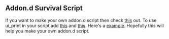 ## Addon.d Survival Script
If you want to make your own addon.d script then check [this](https://github.com/LineageOS/android_vendor_lineage/commit/b1637c8e2b8c81ec469b303fa65b0a2612be3ae0) out.
To use ui_print in your script add [this](https://github.com/topjohnwu/Magisk/blob/master/scripts/addon.d.sh#L21-L26) and [this](https://github.com/TOBY19k/Seal-Os-Boot-Animation-Installer/blob/main/system/addon.d/19-SealOsBootAnimation.sh#L20-L22).
Here's a [example](https://github.com/TOBY19k/Seal-Os-Boot-Animation-Installer/blob/main/system/addon.d/19-SealOsBootAnimation.sh#L32).
Hopefully this will help you make your own addon.d script.
